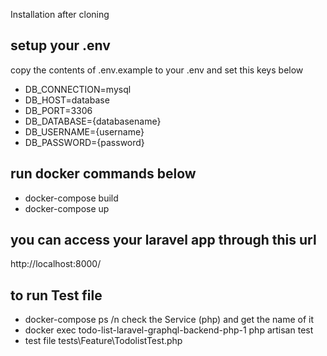 Installation after cloning

## setup your .env
copy the contents of .env.example to your .env and set this keys below
- DB_CONNECTION=mysql
- DB_HOST=database
- DB_PORT=3306
- DB_DATABASE={databasename}
- DB_USERNAME={username}
- DB_PASSWORD={password}


## run docker commands below
- docker-compose build
- docker-compose up

## you can access your laravel app through this url
http://localhost:8000/

## to run Test file
- docker-compose ps /n
check the Service  (php) and get the name of it
- docker exec todo-list-laravel-graphql-backend-php-1 php artisan test
- test file tests\Feature\TodolistTest.php
